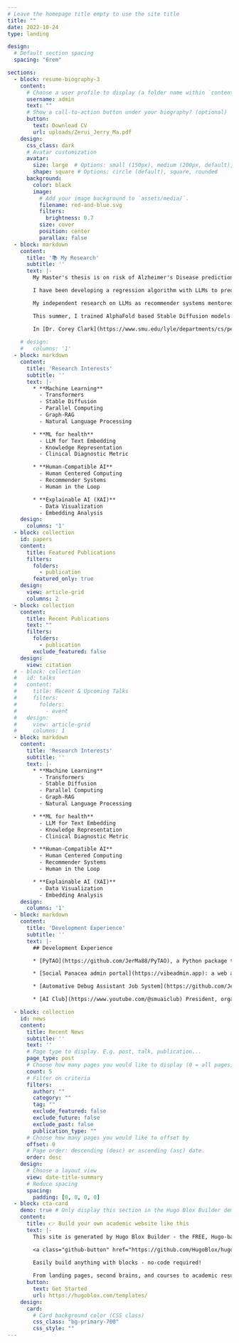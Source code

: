 ```yaml
---
# Leave the homepage title empty to use the site title
title: ""
date: 2022-10-24
type: landing

design:
  # Default section spacing
  spacing: "6rem"

sections:
  - block: resume-biography-3
    content:
      # Choose a user profile to display (a folder name within `content/authors/`)
      username: admin
      text: ""
      # Show a call-to-action button under your biography? (optional)
      button:
        text: Download CV
        url: uploads/Zerui_Jerry_Ma.pdf
    design:
      css_class: dark
      # Avatar customization
      avatar:
        size: large  # Options: small (150px), medium (200px, default), large (320px), xl (400px), xxl (500px)
        shape: square # Options: circle (default), square, rounded
      background:
        color: black
        image:
          # Add your image background to `assets/media/`.
          filename: red-and-blue.svg
          filters:
            brightness: 0.7
          size: cover
          position: center
          parallax: false
  - block: markdown
    content:
      title: '📚 My Research'
      subtitle: ''
      text: |-
        My Master's thesis is on risk of Alzheimer's Disease prediction using resource-efficient and explainable LLMs, mentored by [Dr. Jennifer Dworak](https://www.smu.edu/lyle/departments/ece/people/faculty/dworak-jennifer), [Dr. Eric Larson](https://www.smu.edu/lyle/departments/cs/people/faculty/larson-eric) and [Dr. Jia Zhang](https://www.smu.edu/lyle/departments/cs/people/faculty/zhang-jia). This thesis aims to develop a predictive metric for risk of Alzheimer's Disease based on natural language, using LLM finetuning, embedding analysis, and other ML and NLP techniques.

        I have been developing a regression algorithm with LLMs to predict personality scores under [Dr. Mehak Gupta](https://www.smu.edu/lyle/departments/cs/people/faculty/gupta-mehak), involving research in deep learning and NLP with applications in healthcare. Our papers, [AI Assistant for Socioeconomic Empowerment Using Federated Learning](https://aclanthology.org/2025.nlp4dh-1.42/) has been published to [NLP4DH](https://nlp4dh.com/) at [NAACL 2025](https://2025.naacl.org); [Language-Based AI Modeling of Personality Traits and Pathology from Life Narrative Interviews](https://www.researchgate.net/publication/390926024_Language-Based_AI_Modeling_of_Personality_Traits_and_Pathology_from_Life_Narrative_Interviews) has been published to [Journal of Psychopathology and Clinical Science](https://www.apa.org/pubs/journals/abn)

        My independent research on LLMs as recommender systems mentored by [Dr. Michael Hahsler](https://www.smu.edu/lyle/departments/cs/people/faculty/hahsler-michael) of Computer Science at the Lyle School of Engineering, and [Dr. Peter Moore](https://people.smu.edu/pmoore/) of Mathematics at the Dedman College of Humanities and Sciences. [A Recommender System Architecture for University Curriculum Advising](https://ojs.aaai.org/index.php/AAAI-SS/article/view/35593) has been published to [AAAI Spring Symposium](https://aaai.org/conference/spring-symposia/sss25/) and to [NCUR](https://www.cur.org/events-services/ncur/). The research was funded by the [Robert Mayer Undergraduate Research Fellowship](https://www.smu.edu/dedman/research/institutes-and-centers/dcii/fellowships/mayer).

        This summer, I trained AlphaFold based Stable Diffusion models that predict multi-frame protein trajectory in [Dr. Peng Tao](https://www.smu.edu/dedman/academics/departments/chemistry/people/faculty/pengtao)'s [Proteins and Computers Lab](https://s2.smu.edu/ptao/index.html). I also developed a Python package, [PyTAO](https://github.com/JerMa88/PyTAO), to assist ONIOM calculations in AMBER and Gaussian.

        In [Dr. Corey Clark](https://www.smu.edu/lyle/departments/cs/people/faculty/clark-corey)'s [HuMIn Game Lab](https://humingamelab.com), I am developing a Graph-RAG vector/graph database using [MCP](https://modelcontextprotocol.io/docs/getting-started/intro), striving for faster and more relevant text data retrieval and lookup.
        
    # design:
    #   columns: '1'
  - block: markdown
    content:
      title: 'Research Interests'
      subtitle: ''
      text: |-
        * **Machine Learning**
          - Transformers
          - Stable Diffusion
          - Parallel Computing
          - Graph-RAG
          - Natural Language Processing

        * **ML for health**
          - LLM for Text Embedding
          - Knowledge Representation
          - Clinical Diagnostic Metric

        * **Human-Compatible AI**
          - Human Centered Computing
          - Recommender Systems
          - Human in the Loop

        * **Explainable AI (XAI)**
          - Data Visualization
          - Embedding Analysis
    design:
      columns: '1'
  - block: collection
    id: papers
    content:
      title: Featured Publications
      filters:
        folders:
          - publication
        featured_only: true
    design:
      view: article-grid
      columns: 2
  - block: collection
    content:
      title: Recent Publications
      text: ""
      filters:
        folders:
          - publication
        exclude_featured: false
    design:
      view: citation
  # - block: collection
  #   id: talks
  #   content:
  #     title: Recent & Upcoming Talks
  #     filters:
  #       folders:
  #         - event
  #   design:
  #     view: article-grid
  #     columns: 1
  - block: markdown
    content:
      title: 'Research Interests'
      subtitle: ''
      text: |-
        * **Machine Learning**
          - Transformers
          - Stable Diffusion
          - Parallel Computing
          - Graph-RAG
          - Natural Language Processing

        * **ML for health**
          - LLM for Text Embedding
          - Knowledge Representation
          - Clinical Diagnostic Metric

        * **Human-Compatible AI**
          - Human Centered Computing
          - Recommender Systems
          - Human in the Loop

        * **Explainable AI (XAI)**
          - Data Visualization
          - Embedding Analysis
    design:
      columns: '1'
  - block: markdown
    content:
      title: 'Development Experience'
      subtitle: ''
      text: |-
        ## Development Experience

        * [PyTAO](https://github.com/JerMa88/PyTAO), a Python package to assist ONIOM calculations.

        * [Social Panacea admin portal](https://vibeadmin.app): a web application for university student social life, using Python, fastAPI, firebase and ReactJS.

        * [Automative Debug Assistant Job System](https://github.com/JerMa88/automative_debug_assistant) an LLM powered job system for automotive debugging, written in C++ and javascript. Utilized mutex locks for concurrency control, designed a custom programming language for job management.

        * [AI Club](https://www.youtube.com/@smuaiclub) President, organizing industry expert forum and workshops for AI enthusiasts at SMU. 

  - block: collection
    id: news
    content:
      title: Recent News
      subtitle: ''
      text: ''
      # Page type to display. E.g. post, talk, publication...
      page_type: post
      # Choose how many pages you would like to display (0 = all pages)
      count: 5
      # Filter on criteria
      filters:
        author: ""
        category: ""
        tag: ""
        exclude_featured: false
        exclude_future: false
        exclude_past: false
        publication_type: ""
      # Choose how many pages you would like to offset by
      offset: 0
      # Page order: descending (desc) or ascending (asc) date.
      order: desc
    design:
      # Choose a layout view
      view: date-title-summary
      # Reduce spacing
      spacing:
        padding: [0, 0, 0, 0]
  - block: cta-card
    demo: true # Only display this section in the Hugo Blox Builder demo site
    content:
      title: 👉 Build your own academic website like this
      text: |-
        This site is generated by Hugo Blox Builder - the FREE, Hugo-based open source website builder trusted by 250,000+ academics like you.

        <a class="github-button" href="https://github.com/HugoBlox/hugo-blox-builder" data-color-scheme="no-preference: light; light: light; dark: dark;" data-icon="octicon-star" data-size="large" data-show-count="true" aria-label="Star HugoBlox/hugo-blox-builder on GitHub">Star</a>

        Easily build anything with blocks - no-code required!
        
        From landing pages, second brains, and courses to academic resumés, conferences, and tech blogs.
      button:
        text: Get Started
        url: https://hugoblox.com/templates/
    design:
      card:
        # Card background color (CSS class)
        css_class: "bg-primary-700"
        css_style: ""
---
```


